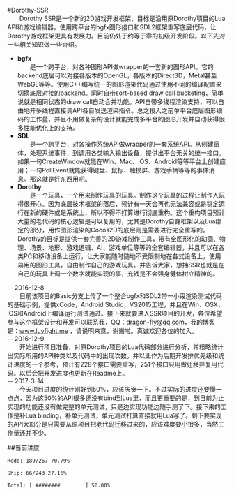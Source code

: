 #Dorothy-SSR  
&emsp;&emsp;Dorothy SSR是一个新的2D游戏开发框架，目标是沿用原Dorothy项目的Lua API和游戏编辑器，使用跨平台的bgfx图形接口和SDL2框架重写底层代码，让Dorothy游戏框架更具有发展力。目前仍处于约等于零的初级开发阶段。以下先对一些相关知识做一些介绍。  
* **bgfx**  
&emsp;&emsp;是一个跨平台，对各种图形API做wrapper的一套新的图形API。它的backend底层可以对接各版本的OpenGL，各版本的Direct3D，Metal甚至WebGL等等。使用C++编写统一的图形渲染代码通过使用不同的编译配置来切换底层对接的backend。同时自带sort-based draw call bucketing，简单说就是相同状态的draw call自动合并功能。API自带多线程渲染支持，可以自由地开多线程直接调API各自发送渲染指令。总之投入之前单平台底层图形编码的工作量，并且不用做复杂的设计就能完成多平台的图形开发并自动获得很多性能优化上的支持。  
* **SDL**  
&emsp;&emsp;是一个跨平台，对各操作系统API做wrapper的一套系统API。从创建窗体，处理系统事件，到调用各类输入输出设备，提供出平台无关的统一接口。如果一句CreateWindow就能在Win、Mac、iOS、Android等等平台上创建应用；一句PollEvent就能获得键盘、鼠标、触摸屏、游戏手柄等等的事件消息。那这就是好东西用吧。
* **Dorothy**  
&emsp;&emsp;是一个玩具，一个用来制作玩具的玩具。制作这个玩具的过程让制作人玩得很开心。因为底层技术框架的落后，预计有一天会再也无法兼容或是稳定运行在新的硬件或是系统上，所以不得不打算进行彻底重构。这个重构项目预计大量的老代码的核心逻辑是可以复用的，尤其是Dorothy自身框架以及Lua绑定的部分，用作图形渲染的Cocos2D的底层则是需要进行完全重写的。Dorothy的目标是提供一套完善的2D游戏制作工具，带有全图形化的动画、物理、场景、地形、游戏逻辑、AI、游戏单位等等的全套编辑器，并且可以在各类PC和移动设备上运行，让大家能随时随地不受限制地在各式设备上，使用易用的图形工具，自由制作自己的游戏玩具。并告诉大家，想抽SSR也就是在自己的玩具上调一个数字就能实现的事，充钱是不会强身健体树立精神的。  

-- 2016-12-8  
&emsp;&emsp;目前该项目的Basic分支上传了一个整合bgfx和SDL2带一小段渲染测试代码的基础示例，提供xCode，Android Studio，VS2015工程，并且在Win、OSX、iOS和Android上编译运行测试通过。接下来就要进入SSR项目的开发，各位希望参与这个框架设计和开发可以联系我，QQ：dragon-fly@qq.com，我的博客是：www.luvfight.me ，请说明来意，谢谢啦。真诚欢迎各位的加入。  
-- 2016-12-9  
&emsp;&emsp;开始进行项目准备，对原Dorothy项目的Lua代码部分进行分析，并粗略统计出实际所用的API种类以及代码中的出现次数。并以此作为后期开发排优先级和统计进度的一个参考，预计有228个接口需要重写，251个接口只用做迁移并复用代码。以后会把开发进度也更新在Readme上。  
-- 2017-3-14  
&emsp;&emsp;今天项目进度的统计刚好到50%，应该庆贺一下。不过实际的进度还要慢一点点，因为这50%的API很多还没有bind到Lua里，而且更重要的是，到目前为止实现的功能还没有做完整的单元测试，只是边实现功能边随手测了下。接下来的工作是补Lua binding，补单元测试，单元测试打算直接就用Lua写了。剩下要实现的API大部分是只需要从原项目把老代码迁移过来的，应该难度要小很多，当然工作量还并不少。

##当前进度  
```
Redo: 189/267 70.79%
```
```
Ship: 66/243 27.16%
```
```
Total: [ ########        ] 50.00%
```
